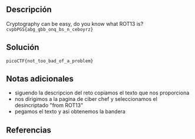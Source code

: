 ## Descripción
Cryptography can be easy, do you know what ROT13 is? `cvpbPGS{abg_gbb_onq_bs_n_ceboyrz}`
## Solución
```
picoCTF{not_too_bad_of_a_problem}
```
## Notas adicionales
+ siguendo la descripcion del reto copiamos el texto que nos proporciona
+ nos dirigimos a la pagina de ciber chef y seleccionamos el desincriptado "from ROT13"
+ pegamos el texto y asi obtenemos la bandera 
## Referencias